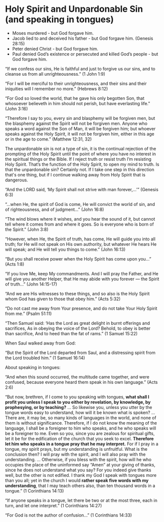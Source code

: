 Holy Spirit and Unpardonable Sin (and speaking in tongues)
==========================================================

- Moses murdered - but God forgave him.
- Jacob lied to and deceived his father - but God forgave him. (Genesis 28:15)
- Peter denied Christ - but God forgave him.
- Paul denied God’s existence or persecuted and killed God’s people - but God forgave him.

“If we confess our sins, He is faithful and just to forgive us our sins, and to cleanse us from all unrighteousness.” (1 John 1:9)

“For I will be merciful to their unrighteousness, and their sins and their iniquities will I remember no more.” (Hebrews 8:12)

“For God so loved the world, that he gave his only begotten Son, that whosoever believeth in him should not perish, but have everlasting life.” (John 3:16)

“Therefore I say to you, every sin and blasphemy will be forgiven men, but the blasphemy against the Spirit will not be forgiven men. Anyone who speaks a word against the Son of Man, it will be forgiven him; but whoever speaks against the Holy Spirit, it will not be forgiven him, either in this age or in the age to come.” (Matthew 12:31, 32)

The unpardonable sin is not a type of sin, it is the continual rejection of the prompting of the Holy Spirit until the point of where you have no interest in the spiritual things or the Bible. If I reject truth or resist truth I’m resisting Holy Spirit. That’s the function of the Holy Spirit, to open my mind to truth. Is that the unpardonable sin? Certainly not. If I take one step in this direction that's one thing, but if I continue walking away from Holy Spirit that is dangerous.

“And the LORD said, ‘My Spirit shall not strive with man forever,...’” (Genesis 6:3)

“...when He, the spirit of God is come, He will convict the world of sin, and of righteousness, and of judgment...” (John 16:8)

“The wind blows where it wishes, and you hear the sound of it, but cannot tell where it comes from and where it goes. So is everyone who is born of the Spirit.” (John 3:8)

“However, when He, the Spirit of truth, has come, He will guide you into all truth; for He will not speak on His own authority, but whatever He hears He will speak; and He will tell you things to come.” (John 16:13)

“But you shall receive power when the Holy Spirit has come upon you...” (Acts 1:8)

“If you love Me, keep My commandments. And I will pray the Father, and He will give you another Helper, that He may abide with you forever — the Spirit of truth...” (John 14:15-17)

“And we are His witnesses to these things, and so also is the Holy Spirit whom God has given to those that obey him.” (Acts 5:32)

“Do not cast me away from Your presence, and do not take Your Holy Spirit from me.” (Psalm 51:11)

“Then Samuel said: ‘Has the Lord as great delight in burnt offerings and sacrifices, As in obeying the voice of the Lord? Behold, to obey is better than sacrifice, And to heed than the fat of rams.” (1 Samuel 15:22)

When Saul walked away from God:

“But the Spirit of the Lord departed from Saul, and a distressing spirit from the Lord troubled him.” (1 Samuel 16:14)

About speaking in tongues:

“And when this sound occurred, the multitude came together, and were confused, because everyone heard them speak in his own language.” (Acts 2:6)

“But now, brethren, if I come to you speaking with tongues, **what shall I profit you unless I speak to you either by revelation, by knowledge, by prophesying, or by teaching?** ... So likewise you, unless you utter by the tongue words easy to understand, how will it be known what is spoken? ... There are, it may be, so many kinds of languages in the world, and none of them is without significance. Therefore, if I do not know the meaning of the language, I shall be a foreigner to him who speaks, and he who speaks will be a foreigner to me. Even so you, since you are zealous for spiritual gifts, let it be for the edification of the church that you seek to excel. **Therefore let him who speaks in a tongue pray that he may interpret.** For if I pray in a tongue, my spirit prays, but my understanding is unfruitful. What is the conclusion then? I will pray with the spirit, and I will also pray with the understanding. ... Otherwise, if you bless with the spirit, how will he who occupies the place of the uninformed say “Amen” at your giving of thanks, since he does not understand what you say? For you indeed give thanks well, but the other is not edified. I thank my God I speak with tongues more than you all; yet in the church I would **rather speak five words with my understanding**, that I may teach others also, than ten thousand words in a tongue.” (1 Corinthians 14:13)

“If anyone speaks in a tongue, let there be two or at the most three, each in turn, and let one interpret.” (1 Corinthians 14:27)

“For God is not the author of confusion...” (1 Corinthians 14:33)


<!--
References:
25-Y The Holy Spirit and the Unpardonable Sin.pdf
-->
